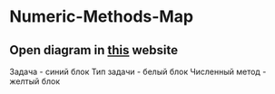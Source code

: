 # Numeric-Methods-Map
Open diagram in <a href="https://app.diagrams.net/">this</a> website
---
Задача - синий блок
Тип задачи - белый блок
Численный метод - желтый блок
